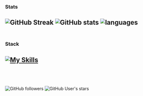 ### Stats
![GitHub Streak](https://github-readme-streak-stats.herokuapp.com/?user=heartshapedbox&theme=tokyonight_duo&background=0d1117&fire=pink&hide_border=true)
![GitHub stats](https://github-readme-stats.vercel.app/api?username=heartshapedbox&show_icons=true&hide_title=true&theme=tokyonight&bg_color=90,0d1117,161d28&hide_border=true&card_width=300) ![languages](https://github-readme-stats.vercel.app/api/top-langs/?username=heartshapedbox&layout=compact&theme=tokyonight&bg_color=90,0d1117,161d28&hide_border=true&hide_progress=true&card_width=200)
<br />
<br />
-
### Stack
[![My Skills](https://skillicons.dev/icons?i=html,css,js,jquery,python,django,vscode,github,git,ps&perline=10&theme=dark)]()
<br />
<br />
-
<br />

![GitHub followers](https://img.shields.io/github/followers/heartshapedbox?color=5955E8&logo=github&style=flat) ![GitHub User's stars](https://img.shields.io/github/stars/heartshapedbox?color=5955E8&label=stars%20earned&logo=github&style=flat)

<!---
heartshapedbox/heartshapedbox is a ✨ special ✨ repository because its `README.md` (this file) appears on your GitHub profile.
You can click the Preview link to take a look at your changes.
--->
